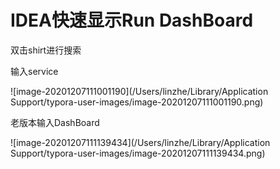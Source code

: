 # IDEA快速显示Run DashBoard

双击shirt进行搜索

输入service

![image-20201207111001190](/Users/linzhe/Library/Application Support/typora-user-images/image-20201207111001190.png)

老版本输入DashBoard

![image-20201207111139434](/Users/linzhe/Library/Application Support/typora-user-images/image-20201207111139434.png)